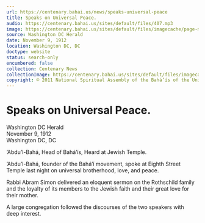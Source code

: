 ```yaml
---
url: https://centenary.bahai.us/news/speaks-universal-peace
title: Speaks on Universal Peace.
audio: https://centenary.bahai.us/sites/default/files/407.mp3
image: https://centenary.bahai.us/sites/default/files/imagecache/page-main-image/images/press_clippings/11-09-1912%20Washington%20%28DC%29%20Herald%20Speaks%20on%20Universal%20Peace.png
source: Washington DC Herald
date: November 9, 1912
location: Washington DC, DC
doctype: website
status: search-only
encumbered: false
collection: Centenary News
collectionImage: https://centenary.bahai.us/sites/default/files/imagecache/theme-image/main_image/abdulbaha-overview-small_0.jpg
copyright: © 2011 National Spiritual Assembly of the Bahá’ís of the United States
---
```



# Speaks on Universal Peace.

Washington DC Herald  
November 9, 1912  
Washington DC, DC  



‘Abdu’l-Bahá, Head of Bahá’ís, Heard at Jewish Temple.

‘Abdu’l-Bahá, founder of the Bahá’í movement, spoke at Eighth Street Temple last night on universal brotherhood, love, and peace.

Rabbi Abram Simon delivered an eloquent sermon on the Rothschild family and the loyalty of its members to the Jewish faith and their great love for their mother.

A large congregation followed the discourses of the two speakers with deep interest.